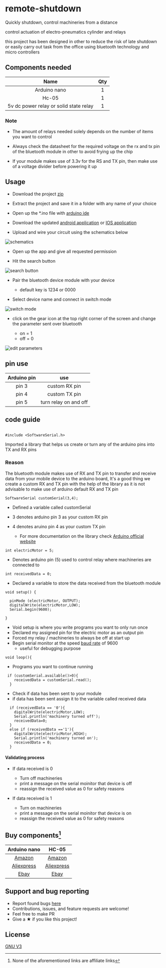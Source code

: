 # remote-shutdown

Quickly shutdown, control machineries from a distance

control actuation of electro-pneumatics cylinder and relays 

this project has been designed in other to reduce the risk of late shutdown or easily carry out task from the office using bluetooth technology and micro controllers

## Components needed

| Name | Qty |
| :---: | :---: |
| Arduino nano | 1 |
| Hc-05 | 1 |
| 5v dc power relay or solid state relay | 1 |

### Note

- The amount of relays needed solely depends on the number of items you want to control

- Always check the datasheet for the required voltage on the rx and tx pin of the bluetooth module in other to avoid frying up the chip 

- If your module makes use of 3.3v for the RS and TX pin, then make use of a voltage divider before powering it up


## Usage
- Download the project [zip](https://github.com/n1lby73/remote-shutdown/archive/refs/heads/main.zip)

- Extract the project and save it in a folder with any name of your choice 

- Open up the *.ino file with [arduino ide](https://www.arduino.cc/en/software)


- Download the updated [android application](https://play.google.com/store/apps/details?id=com.giumig.apps.bluetoothserialmonitor&gl=US) or [IOS application](https://apps.apple.com/us/app/bluetooth-for-arduino/id1505096526) 

- Upload and wire your circuit using the schematics below

![schematics](https://user-images.githubusercontent.com/65239245/185728107-887e7711-22ef-400d-806f-d4b48cc23d65.png)

- Open up the app and give all requested permission

- Hit the search button

![search button](https://user-images.githubusercontent.com/65239245/185731612-c71a64e4-2d52-4602-a601-2b32297a43c7.jpg)

- Pair the bluetooth device module with your device
    - default key is 1234 or 0000

- Select device name and connect in switch mode

![switch mode](https://user-images.githubusercontent.com/65239245/185731729-d61ef368-8fec-4693-ae7c-2d5396f9289a.jpg)


- click on the gear icon at the top right corner of the screen and change the parameter sent over bluetooth

    - on = 1
    - off = 0

![edit parameters](https://user-images.githubusercontent.com/65239245/185732046-c35bac68-f0d1-488a-ab60-1e8f48005e2e.jpg)


## pin use
| Arduino pin | use |
| :----: | :----: |
| pin 3 | custom RX pin |
| pin 4 | custom TX pin |
| pin 5 | turn relay on and off |

## code guide

```

#include <SoftwareSerial.h>

```

Imported a library that helps us create or turn any of the arduino pins into TX and RX pins

### Reason
The bluetooth module makes use of RX and TX pin to transfer and receive data from your mobile device to the arduino board, It's a good thing we create a custom RX and TX pin with the help of the library as it is not advisable to make use of arduino default RX and TX pin

```
SoftwareSerial customSerial(3,4);
```

- Defined a variable called customSerial
- 3 denotes arduino pin 3 as your custom RX pin
- 4 denotes aruino pin 4 as your custom TX pin

    - For more documentation on the library check [Arduino official website](https://docs.arduino.cc/learn/built-in-libraries/software-serial)

```
int electricMotor = 5;
```
- Denotes arduino pin (5) used to control relay where machineries are connected to

```
int receivedData = 0;
```

- Declared a variable to store the data received from the bluetooth module

```
void setup() {

  pinMode (electricMotor, OUTPUT);
  digitalWrite(electricMotor,LOW);
  Serial.begin(9600);

}
```
- Void setup is where you write programs you want to only run once
- Declared my assigned pin for the electric motor as an output pin
- Forced my relay / machineries to always be off at start up
- Begin serial monitor at the speed [baud rate](https://www.geeksforgeeks.org/baud-rate-and-its-importance/) of 9600
    - useful for  debugging purpose

```
void loop(){
```
- Programs you want to continue running

```
 if (customSerial.available()>0){
    receivedData = customSerial.read();
  }
```
- Check if data has been sent to your module
- if data has been sent assign it to the variable called received data

```
  if (receivedData == '0'){
    digitalWrite(electricMotor,LOW);
    Serial.println('machinery turned off');
    receivedData=0; 
  }
  else if (receivedData =='1'){
    digitalWrite(electricMotor,HIGH);
    Serial.println('machinery turned on');
    receivedData = 0;
  }
```

#### Validating process

- If data received is 0
    - Turn off machineries
    - print a message on the serial moinitor that device is off
    - reassign the received value as 0 for safety reasons

- If data received is 1
    - Turn on machineries
    - print a message on the serial moinitor that device is on
    - reassign the received value as 0 for safety reasons


## Buy components[^1]

[^1]: None of the aforementioned links are affiliate links 

| Arduino nano | HC-05 |
| :---: | :---: |
| [Amazon](https://www.amazon.com/ELEGOO-Arduino-ATmega328P-Without-Compatible/dp/B0713XK923/ref=mp_s_a_1_1_sspa?keywords=arduino%2Bnano&qid=1660984316&sr=8-1-spons&spLa=ZW5jcnlwdGVkUXVhbGlmaWVyPUEyTFVaM1UzVVhKSlZJJmVuY3J5cHRlZElkPUEwOTY5OTA5MTRUNTBHVkxaV09NWSZlbmNyeXB0ZWRBZElkPUEwNjY5Mjg5MTdYSUo3UVNSUDZaVSZ3aWRnZXROYW1lPXNwX3Bob25lX3NlYXJjaF9hdGYmYWN0aW9uPWNsaWNrUmVkaXJlY3QmZG9Ob3RMb2dDbGljaz10cnVl&th=1) | [Amazon](https://www.amazon.com/dp/B01G9KSAF6/ref=cm_sw_r_cp_awdb_imm_JJRK65V810BGCDSSYA6A?_encoding=UTF8&psc=1) |
| [Aliexpress](https://a.aliexpress.com/_mKk5wJ2) | [Aliexpress](https://a.aliexpress.com/_msG9cIC) |
| [Ebay](https://www.ebay.com/itm/182634516983?hash=item2a85dd91f7:g:4W4AAOSwtxxbYqzY&amdata=enc%3AAQAHAAAA4OPlNeng3NStt9velaSM2J2rL0Yhu6E%2BwFqJkIrdtxhR6vS6KCVkXhJ%2BoijtP9AZxucgIMTsSjtvqbIiJZVs%2BQX2Jwp8yaZxAem7vri92TChlf3oj8wnKAWdvxiDwfK%2FMgLPNK3F96VgHygfvyou5MI%2BzIj8YkEtW%2BVmjPPSAS0EjWtrtKikIosOvFq7jD2qICTMy%2Fp%2F%2BBiAzF9uu7%2FIc1hszFzHJf2Aj%2Br0tD3gbKTTbdJLC%2BadScmKWf%2FeOrmgRxhha%2BmvoFUCBb8OH%2F8KDvAhlK0hZVStgvOWpDnAw1uZ%7Ctkp%3ABFBM1s-zptdg) | [Ebay](https://www.ebay.com/itm/202726345352?hash=item2f336e8a88:g:fOMAAOSwCt1hiKHX) |


## Support and bug reporting
- Report found bugs [here](https://github.com/n1lby73/remote-shutdown/issues)
- Contributions, issues, and feature requests are welcome!
- Feel free to make PR
- Give a ★ if you like this project!

## License

[GNU V3](https://github.com/n1lby73/remote-shutdown/blob/main/LICENSE)
